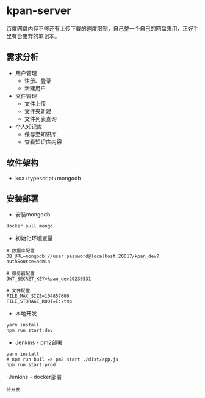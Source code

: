 # kpan-server
百度网盘内存不够还有上传下载的速度限制，自己整一个自己的网盘来用，正好手里有台废弃的笔记本。

## 需求分析
- 用户管理
    - 注册、登录
    - 新建用户
- 文件管理
    - 文件上传
    - 文件夹新建
    - 文件列表查询
- 个人知识库
    - 保存至知识库
    - 查看知识库内容
## 软件架构
- koa+typescript+mongodb

## 安装部署
- 安装mongodb
```
docker pull mongo
```
- 初始化环境变量
```
# 数据库配置
DB_URL=mongodb://user:password@localhost:20017/kpan_dev?authSource=admin

# 服务器配置
JWT_SECRET_KEY=kpan_dev20230531

# 文件配置
FILE_MAX_SIZE=104857600
FILE_STORAGE_ROOT=E:\tmp
```

- 本地开发
```
yarn install
npm run start:dev
```

- Jenkins - pm2部署
```
yarn install
# npm run buil => pm2 start ./dist/app.js
npm run start:prod
```
-Jenkins -  docker部署

```
待开发
```